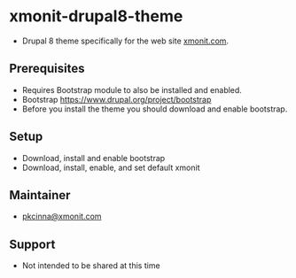 # xmonit-drupal8-theme

 - Drupal 8 theme specifically for the web site [xmonit.com](https://xmonit.com).

## Prerequisites
 - Requires Bootstrap module to also be installed and enabled.
 - Bootstrap https://www.drupal.org/project/bootstrap
 - Before you install the theme you should download and enable bootstrap.

## Setup
 - Download, install and enable bootstrap
 - Download, install, enable, and set default xmonit

## Maintainer
 - [pkcinna@xmonit.com](mailto:pkcinna@xmonit.com)

## Support
 - Not intended to be shared at this time

